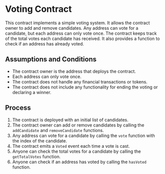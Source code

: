 # Voting Contract

This contract implements a simple voting system. It allows the contract owner to add and remove candidates. Any address can vote for a candidate, but each address can only vote once. The contract keeps track of the total votes each candidate has received. It also provides a function to check if an address has already voted.

## Assumptions and Conditions

- The contract owner is the address that deploys the contract.
- Each address can only vote once.
- The contract does not handle any financial transactions or tokens.
- The contract does not include any functionality for ending the voting or declaring a winner.

## Process

1. The contract is deployed with an initial list of candidates.
2. The contract owner can add or remove candidates by calling the `addCandidate` and `removeCandidate` functions.
3. Any address can vote for a candidate by calling the `vote` function with the index of the candidate.
4. The contract emits a `Voted` event each time a vote is cast.
5. Anyone can check the total votes for a candidate by calling the `getTotalVotes` function.
6. Anyone can check if an address has voted by calling the `hasVoted` function.
